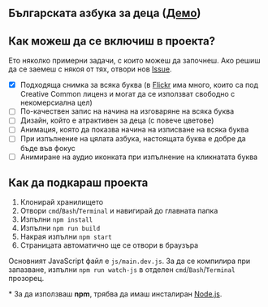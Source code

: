 ## Българската азбука за деца ([Демо](https://dzhavatushev.com/alphabet/))

## Как можеш да се включиш в проекта?

Ето няколко примерни задачи, с които можеш да започнеш. Ако решиш да се заемеш с някоя от тях, отвори нов [Issue](https://github.com/dzhavat/bulgarian-alphabet/issues).

- [x] Подходяща снимка за всяка буква (в [Flickr](https://www.flickr.com/search/?license=2%2C3%2C4%2C5%2C6%2C9&text=&advanced=1) има много, които са под Creative Common лиценз и могат да се използват свободно с некомерсиална цел)
- [ ] По-качествен запис на начина на изговаряне на всяка буква
- [ ] Дизайн, който е атрактивен за деца (с повече цветове)
- [ ] Анимация, която да показва начина на изписване на всяка буква
- [ ] При изпълнение на цялата азбука, настоящата буква е добре да бъде във фокус
- [ ] Анимиране на аудио иконката при изпълнение на кликнатата буква

## Как да подкараш проекта
1. Клонирай хранилището
2. Отвори `cmd`/`Bash`/`Terminal` и навигирай до главната папка
3. Изпълни `npm install`
4. Изпълни `npm run build`
5. Накрая изпълни `npm start`
6. Страницата автоматично ще се отвори в браузъра

Основният JavaScript файл е `js/main.dev.js`. За да се компилира при запазване, изпълни `npm run watch-js` в отделен `cmd`/`Bash`/`Terminal` прозорец.

\* За да използваш **npm**, трябва да имаш инсталиран [Node.js](https://nodejs.org/en/).
